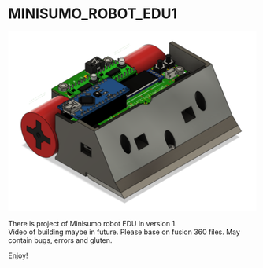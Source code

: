 # MINISUMO_ROBOT_EDU1


![Minisumo_EDU_1](/Minisumo_EDU_1/3D_project/MINISUMO_EDU_1.png)


There is project of Minisumo robot EDU in version 1.  
Video of building maybe in future. Please base on fusion 360 files.
May contain bugs, errors and gluten. 

Enjoy!


